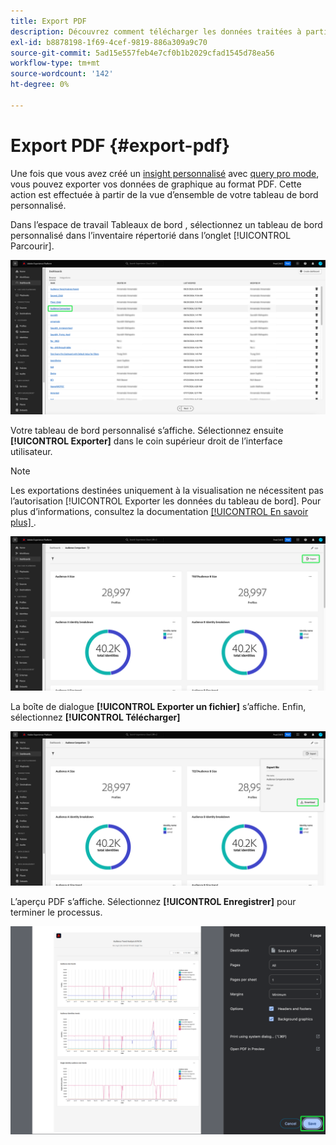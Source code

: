 ```yaml
---
title: Export PDF
description: Découvrez comment télécharger les données traitées à partir des informations de votre tableau de bord personnalisé au format PDF.
exl-id: b8878198-1f69-4cef-9819-886a309a9c70
source-git-commit: 5ad15e557feb4e7cf0b1b2029cfad1545d78ea56
workflow-type: tm+mt
source-wordcount: '142'
ht-degree: 0%

---
```


# Export PDF {#export-pdf}

Une fois que vous avez créé un [insight personnalisé](./overview.md) avec [query pro mode](./overview.md#query-pro-mode), vous pouvez exporter vos données de graphique au format PDF. Cette action est effectuée à partir de la vue d’ensemble de votre tableau de bord personnalisé.

Dans l’espace de travail Tableaux de bord , sélectionnez un tableau de bord personnalisé dans l’inventaire répertorié dans l’onglet [!UICONTROL Parcourir].

![L’inventaire des tableaux de bord avec une entrée de tableau de bord personnalisé mise en surbrillance.](../images/sql-insights-query-pro-mode/dashboard-inventory-audience.png)

Votre tableau de bord personnalisé s’affiche. Sélectionnez ensuite **[!UICONTROL Exporter]** dans le coin supérieur droit de l’interface utilisateur.

>[!NOTE]
>
>Les exportations destinées uniquement à la visualisation ne nécessitent pas l’autorisation [!UICONTROL Exporter les données du tableau de bord]. Pour plus d’informations, consultez la documentation [[!UICONTROL En savoir plus] ](./view-more.md#export) .

![Tableau de bord personnalisé avec l’option Exporter mise en surbrillance.](../images/sql-insights-query-pro-mode/export.png)

La boîte de dialogue **[!UICONTROL Exporter un fichier]** s’affiche. Enfin, sélectionnez **[!UICONTROL Télécharger]**

![Boîte de dialogue Exporter un fichier avec download.](../images/sql-insights-query-pro-mode/export-dialog.png)

L’aperçu PDF s’affiche. Sélectionnez **[!UICONTROL Enregistrer]** pour terminer le processus.

![Boîte de dialogue d’aperçu avant impression avec Enregistrer en surbrillance.](../images/sql-insights-query-pro-mode/print-preview.png)
